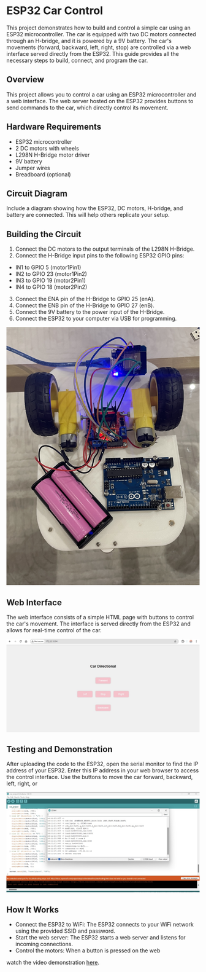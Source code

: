 # ESP32 Car Control
This project demonstrates how to build and control a simple car using an ESP32 microcontroller. The car is equipped with two DC motors connected through an H-bridge, and it is powered by a 9V battery. The car's movements (forward, backward, left, right, stop) are controlled via a web interface served directly from the ESP32. This guide provides all the necessary steps to build, connect, and program the car.

## Overview
This project allows you to control a car using an ESP32 microcontroller and a web interface. The web server hosted on the ESP32 provides buttons to send commands to the car, which directly control its movement.

## Hardware Requirements
- ESP32 microcontroller
- 2 DC motors with wheels
- L298N H-Bridge motor driver
- 9V battery
- Jumper wires
- Breadboard (optional)

## Circuit Diagram
Include a diagram showing how the ESP32, DC motors, H-bridge, and battery are connected. This will help others replicate your setup.

## Building the Circuit
1. Connect the DC motors to the output terminals of the L298N H-Bridge.
2. Connect the H-Bridge input pins to the following ESP32 GPIO pins:
- IN1 to GPIO 5 (motor1Pin1)
- IN2 to GPIO 23 (motor1Pin2)
- IN3 to GPIO 19 (motor2Pin1)
- IN4 to GPIO 18 (motor2Pin2)
3. Connect the ENA pin of the H-Bridge to GPIO 25 (enA).
4. Connect the ENB pin of the H-Bridge to GPIO 27 (enB).
5. Connect the 9V battery to the power input of the H-Bridge.
6. Connect the ESP32 to your computer via USB for programming.

![image](IMG_5576.jpg)

## Web Interface
The web interface consists of a simple HTML page with buttons to control the car's movement. The interface is served directly from the ESP32 and allows for real-time control of the car.

![image](IMG_5582.jpg)

## Testing and Demonstration
After uploading the code to the ESP32, open the serial monitor to find the IP address of your ESP32. Enter this IP address in your web browser to access the control interface. Use the buttons to move the car forward, backward, left, right, or

![image](IMG_5581.jpg)

## How It Works
- Connect the ESP32 to WiFi: The ESP32 connects to your WiFi network using the provided SSID and password.
- Start the web server: The ESP32 starts a web server and listens for incoming connections.
- Control the motors: When a button is pressed on the web

watch the video demonstration [here](IMG_5580.mp4).
